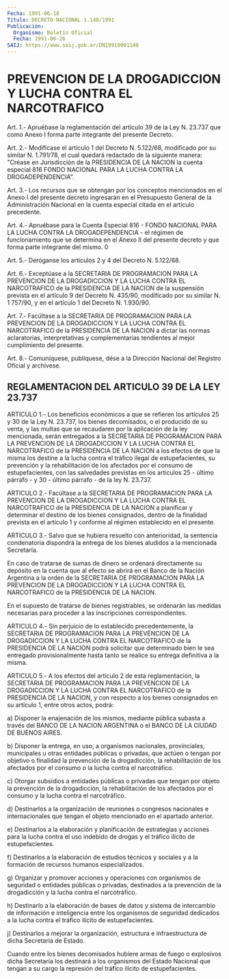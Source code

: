 ```yaml
---
Fecha: 1991-06-18
Título: DECRETO NACIONAL 1.148/1991
Publicación:
  Organismo: Boletín Oficial
  Fecha: 1991-06-26
SAIJ: https://www.saij.gob.ar/DN19910001148
---
```

# PREVENCION DE LA DROGADICCION Y LUCHA CONTRA EL NARCOTRAFICO

<a id="1"></a>
Art. 1.- Apruébase la reglamentación del artículo 39 de la Ley N. 23.737 que  como  Anexo  I  forma parte integrante del presente Decreto.

<a id="2"></a>
Art.  2.-  Modifícase  el  artículo 1 del Decreto N. 5.122/68, modificado por su similar N. 1.791/78,  el  cual  quedará redactado de la siguiente manera: "Créase en Jurisdicción de  la  PRESIDENCIA DE  LA  NACION la cuenta especial 816 FONDO NACIONAL PARA LA  LUCHA CONTRA LA DROGADEPENDENCIA".

<a id="3"></a>
Art.  3.-  Los  recursos  que  se  obtengan  por los conceptos mencionados  en  el Anexo I del presente decreto ingresarán  en  el Presupuesto General  de  la  Administración  Nacional  en la cuenta especial citada en el artículo precedente.

<a id="4"></a>
Art. 4.- Apruébase para la Cuenta Especial 816 - FONDO NACIONAL PARA    LA LUCHA  CONTRA  LA  DROGADEPENDENCIA  -  el  régimen  de funcionamiento  que  se  determina  en  el  Anexo  II  del presente decreto y que forma parte integrante del mismo.  0

<a id="5"></a>
Art. 5.- Deróganse los artículos 2 y 4 del Decreto N. 5.122/68.

<a id="6"></a>
Art.  6.-  Exceptúase  a la SECRETARIA DE PROGRAMACION PARA LA PREVENCION DE LA DROGADICCION  Y LA LUCHA CONTRA EL NARCOTRAFICO de la  PRESIDENCIA  DE LA  NACION de la  suspensión  prevista  en  el artículo 9 del Decreto N. 435/90,  modificado  por su similar N. 1 757/90, y en el artículo 1 del Decreto N. 1.930/90.

<a id="7"></a>
Art.  7.-  Facúltase  a  la SECRETARIA DE PROGRAMACION PARA LA PREVENCION DE LA DROGADICCION Y  LA LUCHA CONTRA EL NARCOTRAFICO de la  PRESIDENCIA  DE LA NACION a dictar  las  normas  aclaratorias, interpretativas y complementarias  tendientes al mejor cumplimiento del presente.

<a id="8"></a>
Art. 8.- Comuníquese, publíquese, dése a la Dirección Nacional del Registro Oficial y archívese.

## REGLAMENTACION DEL ARTICULO 39 DE LA LEY 23.737

<a id="1"></a>
ARTICULO  1.-  Los beneficios económicos a que se refieren los artículos 25 y 30 de  la  Ley  N. 23.737, los bienes decomisados, o el producido de su venta, y las  multas  que  se  recaudaren por la aplicación de la ley mencionada, serán entregados a  la  SECRETARIA DE  PROGRAMACION  PARA LA PREVENCION DE LA DROGADICCION Y LA  LUCHA CONTRA EL NARCOTRAFICO  de  la PRESIDENCIA  DE  LA  NACION  a  los efectos  de  que  la misma los destine a la lucha contra el tráfico ilegal de estupefacientes,  su  prevención  y  la rehabilitación de los  afectados  por  el  consumo  de  estupefacientes,    con   las salvedades previstas en los artículos 25 - último párrafo - y 30  - último párrafo - de la ley N. 23.737.

<a id="2"></a>
ARTICULO 2.- Facúltase a la SECRETARIA DE PROGRAMACION PARA LA PREVENCION DE LA DROGADICCION Y LA LUCHA CONTRA EL NARCOTRAFICO de la PRESIDENCIA  DE  LA NACION a planificar y determinar el destino de los bienes consignados,  dentro de  la finalidad prevista en el artículo  1  y  conforme  al régimen establecido  en  el  presente.

<a id="3"></a>
ARTICULO 3.- Salvo que se hubiera resuelto con anterioridad, la sentencia condenatoria dispondrá la entrega de los bienes aludidos a la mencionada Secretaría.

En caso de tratarse  de sumas de dinero se ordenará directamente su depósito en la cuenta  que  al  efecto  se abrirá en el Banco de la Nación Argentina a la orden de la SECRETARIA  DE  PROGRAMACION PARA LA PREVENCION DE LA DROGADICCION Y LA LUCHA CONTRA  EL NARCOTRAFICO de la PRESIDENCIA DE LA NACION.

En  el  supuesto  de tratarse de bienes registrables, se  ordenarán las medidas necesarias    para    proceder  a  las  inscripciones correspondientes.

<a id="4"></a>
ARTICULO  4.- Sin perjuicio de lo establecido precedentemente, la SECRETARIA DE PROGRAMACION PARA LA PREVENCION DE LA DROGADICCION Y LA  LUCHA CONTRA  EL NARCOTRAFICO de la PRESIDENCIA DE LA NACION podrá solicitar que determinado  bien le sea entregado provisionalmente hasta tanto se realice su entrega  definitiva a la misma.

<a id="5"></a>
ARTICULO 5.- A los efectos del artículo 2 de esta reglamentación,  la SECRETARIA  DE PROGRAMACION PARA LA PREVENCION DE  LA  DROGADICCION  Y  LA LUCHA CONTRA  EL  NARCOTRAFICO  de  la PRESIDENCIA DE LA NACION, y con respecto  a los bienes consignados en su artículo 1, entre otros actos, podrá:

a) Disponer la enajenación de los mismos, mediante  pública subasta a través del BANCO DE LA NACION ARGENTINA o el BANCO  DE  LA CIUDAD DE BUENOS AIRES.

b)    Disponer   la  entrega,  en  uso,  a  organismos  nacionales, provinciales, municipales  u  otras  entidades públicas o privadas, que actúen o tengan por objetivo o finalidad  la  prevención  de la drogadicción,  la rehabilitación de los afectados por el consumo  o la lucha contra el narcotráfico.

c) Otorgar subsidios  a  entidades  públicas  o privadas que tengan por objeto la prevención de la drogadicción, la  rehabilitación  de los  afectados  por el consumo y la lucha contra el narcotráfico.

d)  Destinarlos  a  la  organización    de  reuniones  o  congresos nacionales e internacionales que tengan el  objeto mencionado en el apartado anterior.

e) Destinarlos a la elaboración y planificación  de  estrategias  y acciones para  la  lucha  contra  el  uso  indebido de drogas y el tráfico ilícito de estupefacientes.

f) Destinarlos a la elaboración de estudios técnicos  y  sociales y a la formación de recursos humanos especializados.

g)  Organizar  y promover acciones y operaciones con organismos  de seguridad o entidades   públicas  o  privadas,  destinados  a  la prevención de la drogadicción  y  la  lucha contra el narcotráfico.

h)  Destinarlo a la elaboración de bases  de  datos  y  sistema  de intercambio de  información e inteligencia entre los organismos de seguridad dedicados  a la  lucha  contra  el  tráfico  ilícito  de estupefacientes.

j) Destinarlos a mejorar la organización, estructura e infraestructura de dicha Secretaría de Estado.

Cuando  entre  los  bienes  decomisados  hubiere  armas  de fuego o explosivos dicha  Secretaría  los  destinará a los organismos  del Estado  Nacional que tengan a su cargo  la  represión  del  tráfico ilícito de estupefacientes.